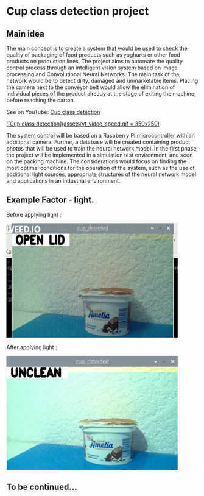 # Cup class detection project

## Main idea
The main concept is to create a system that would be used to check the quality of packaging of food products such as yoghurts or other food products on production lines. The project aims to automate the quality control process through an intelligent vision system based on image processing and Convolutional Neural Networks. The main task of the network would be to detect dirty, damaged and unmarketable items. Placing the camera next to the conveyor belt would allow the elimination of individual pieces of the product already at the stage of exiting the machine, before reaching the carton. 


See on YouTube: [Cup class detection](https://www.youtube.com/watch?v=bSiHZTzwNEM&t=2s)

[![Cup class detection](assets/yt_video_speed.gif = 350x250)](https://www.youtube.com/watch?v=bSiHZTzwNEM&t=2s)


The system control will be based on a Raspberry PI microcontroller with an additional camera. Further, a database will be created containing product photos that will be used to train the neural network model. In the first phase, the project will be implemented in a simulation test environment, and soon on the packing machine.
The considerations would focus on finding the most optimal conditions for the operation of the system, such as the use of additional light sources, appropriate structures of the neural network model and applications in an industrial environment. 

## Example Factor - light.
Before applying light :

<img src="assets/unclean_dark.gif" width="450" height="300">

After applying light :

<img src="assets/unclean_light.png" width="450" height="300">

## To be continued... 
